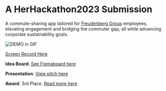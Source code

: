 
# A HerHackathon2023 Submission

A commute-sharing app tailored for [Freudenberg Group](https://www.freudenberg.com/) employees, elevating engagement and bridging the commuter gap, all while advancing corporate sustainability goals.

![DEMO in GIF](demo.gif)

[Screen Record Here](demo.mp4)


**Idea Board**: [See Figmaboard here](https://www.figma.com/file/bUhONKhBTksjcXG2MlYuhd/Commute-Together-App?type=whiteboard&node-id=0%3A1&t=fKx6lgOvYX6FDcIm-1)

**Presentation**: [View pitch here](https://pitch.com/public/824cf274-c34e-4f31-a547-ac73e52c43e9)

**Award**: 3rd Place. [Read more here](https://thehackathoncompany.com/herhackathon/)
